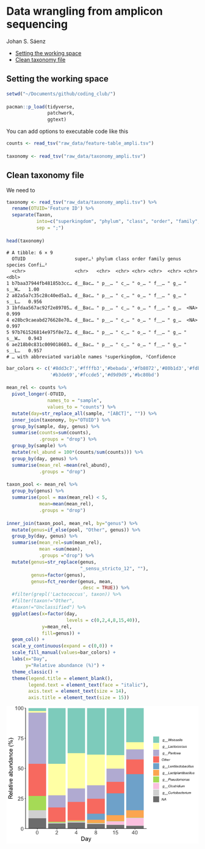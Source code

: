 Data wrangling from amplicon sequencing
================
Johan S. Sáenz

- <a href="#setting-the-working-space"
  id="toc-setting-the-working-space">Setting the working space</a>
- <a href="#clean-taxonomy-file" id="toc-clean-taxonomy-file">Clean
  taxonomy file</a>

## Setting the working space

``` r
setwd("~/Documents/github/coding_club/")

pacman::p_load(tidyverse,
               patchwork, 
               ggtext)
```

You can add options to executable code like this

``` r
counts <- read_tsv("raw_data/feature-table_ampli.tsv")

taxonomy <- read_tsv("raw_data/taxonomy_ampli.tsv")
```

## Clean taxonomy file

We need to

``` r
taxonomy <- read_tsv("raw_data/taxonomy_ampli.tsv") %>% 
  rename(OTUID='Feature ID') %>%
  separate(Taxon,
           into=c("superkingdom", "phylum", "class", "order", "family", "genus", "species"),
           sep = ";")

head(taxonomy)
```

    # A tibble: 6 × 9
      OTUID                  super…¹ phylum class order family genus species Confi…²
      <chr>                  <chr>   <chr>  <chr> <chr> <chr>  <chr> <chr>     <dbl>
    1 b7baa37944fb48185b3cc… d__Bac… " p__… " c_… " o_… " f__… " g_… " s__W…   1.00 
    2 a82a5a7c35c28c40ed5a3… d__Bac… " p__… " c_… " o_… " f__… " g_… " s__L…   0.956
    3 1bfdaa567ac92f2e89705… d__Bac… " p__… " c_… " o_… " f__… " g_…  <NA>     0.999
    4 e28bc9caeabd276628e70… d__Bac… " p__… " c_… " o_… " f__… " g_…  <NA>     0.997
    5 97b761526814e975f8e72… d__Bac… " p__… " c_… " o_… " f__… " g_… " s__W…   0.943
    6 ae218b0c831c009018603… d__Bac… " p__… " c_… " o_… " f__… " g_… " s__L…   0.957
    # … with abbreviated variable names ¹​superkingdom, ²​Confidence

``` r
bar_colors <- c('#8dd3c7','#ffffb3','#bebada','#fb8072','#80b1d3','#fdb462',
                '#b3de69','#fccde5','#d9d9d9','#bc80bd')

mean_rel <- counts %>% 
  pivot_longer(-OTUID,
               names_to = "sample",
               values_to = "counts") %>% 
  mutate(day=str_replace_all(sample, "[ABCT]", "")) %>% 
  inner_join(taxonomy, by="OTUID") %>% 
  group_by(sample, day, genus) %>% 
  summarise(counts=sum(counts),
            .groups = "drop") %>% 
  group_by(sample) %>% 
  mutate(rel_abund = 100*(counts/sum(counts))) %>% 
  group_by(day, genus) %>%
  summarise(mean_rel =mean(rel_abund),
            .groups = "drop")

taxon_pool <- mean_rel %>%
  group_by(genus) %>%
  summarise(pool = max(mean_rel) < 5,
            mean=mean(mean_rel),
            .groups = "drop")  

inner_join(taxon_pool, mean_rel, by="genus") %>%
  mutate(genus=if_else(pool, "Other", genus)) %>%
  group_by(day, genus) %>%
  summarise(mean_rel=sum(mean_rel),
            mean =sum(mean),
            .groups ="drop") %>%
  mutate(genus=str_replace(genus,
                           "_sensu_stricto_12", ""),
         genus=factor(genus),
         genus=fct_reorder(genus, mean,
                           .desc = TRUE)) %>%
  #filter(grepl('Lactococcus', taxon)) %>%
  #filter(taxon!="Other",
  #taxon!="Unclassified") %>%
  ggplot(aes(x=factor(day,
                      levels = c(0,2,4,8,15,40)),
             y=mean_rel,
             fill=genus)) +
  geom_col() +
  scale_y_continuous(expand = c(0,0)) +
  scale_fill_manual(values=bar_colors) + 
  labs(x="Day",
       y="Relative abundance (%)") +
  theme_classic() +
  theme(legend.title = element_blank(),
        legend.text = element_text(face = "italic"),
        axis.text = element_text(size = 14),
        axis.title = element_text(size = 15))
```

![](data_wrangling_files/figure-gfm/unnamed-chunk-4-1.png)

